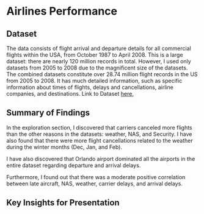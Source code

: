 
# Airlines Performance

## Dataset

The data consists of flight arrival and departure details for all commercial flights within the USA, from October 1987 to April 2008. This is a large dataset: there are nearly 120 million records in total. However, I used only datasets from 2005 to 2008 due to the magnificent size of the datasets. The combined datasets constitute over 28.74 million flight records in the US from 2005 to 2008. It has much detailed information, such as specific information about times of flights, delays and cancellations, airline companies, and destinations.
Link to Dataset [here](https://community.amstat.org/jointscsg-section/dataexpo/dataexpo2009),

## Summary of Findings

In the exploration section, I discovered that carriers canceled more flights than the other reasons in the datasets: weather, NAS, and Security. I have also found that there were more flight cancellations related to the weather during the winter months (Dec, Jan, and Feb). 

I have also discovered that Orlando airport dominated all the airports in the entire dataset regarding departure and arrival delays.

Furthermore, I found out that there was a moderate positive correlation between late aircraft, NAS, weather, carrier delays, and arrival delays. 

## Key Insights for Presentation